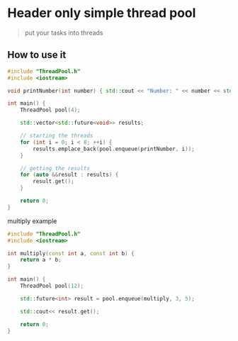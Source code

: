 # Header only simple thread pool

> put your tasks into threads


## How to use it

```c++
#include "ThreadPool.h"
#include <iostream>

void printNumber(int number) { std::cout << "Number: " << number << std::endl; }

int main() {
    ThreadPool pool(4);

    std::vector<std::future<void>> results;

    // starting the threads
    for (int i = 0; i < 8; ++i) {
        results.emplace_back(pool.enqueue(printNumber, i));
    }

    // getting the results
    for (auto &&result : results) {
        result.get();
    }

    return 0;
}
```

multiply example

```c++
#include "ThreadPool.h"
#include <iostream>

int multiply(const int a, const int b) {
    return a * b;
}

int main() {
    ThreadPool pool(12);

    std::future<int> result = pool.enqueue(multiply, 3, 5);

    std::cout<< result.get();

    return 0;
}
```